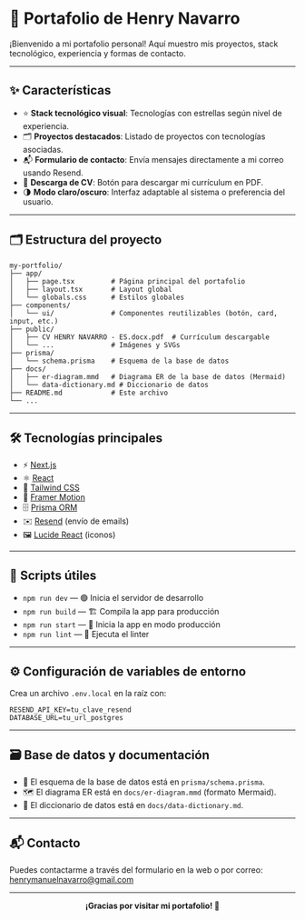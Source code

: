 # 🚀 Portafolio de Henry Navarro

¡Bienvenido a mi portafolio personal! Aquí muestro mis proyectos, stack tecnológico, experiencia y formas de contacto.

---

## ✨ Características
- ⭐ **Stack tecnológico visual**: Tecnologías con estrellas según nivel de experiencia.
- 🗂️ **Proyectos destacados**: Listado de proyectos con tecnologías asociadas.
- 📬 **Formulario de contacto**: Envía mensajes directamente a mi correo usando Resend.
- 📄 **Descarga de CV**: Botón para descargar mi currículum en PDF.
- 🌗 **Modo claro/oscuro**: Interfaz adaptable al sistema o preferencia del usuario.

---

## 🗂️ Estructura del proyecto
```
my-portfolio/
├── app/
│   ├── page.tsx         # Página principal del portafolio
│   ├── layout.tsx       # Layout global
│   └── globals.css      # Estilos globales
├── components/
│   └── ui/              # Componentes reutilizables (botón, card, input, etc.)
├── public/
│   ├── CV HENRY NAVARRO - ES.docx.pdf  # Currículum descargable
│   └── ...              # Imágenes y SVGs
├── prisma/
│   └── schema.prisma    # Esquema de la base de datos
├── docs/
│   ├── er-diagram.mmd   # Diagrama ER de la base de datos (Mermaid)
│   └── data-dictionary.md # Diccionario de datos
├── README.md            # Este archivo
└── ...
```

---

## 🛠️ Tecnologías principales
- ⚡ [Next.js](https://nextjs.org/)
- ⚛️ [React](https://react.dev/)
- 🎨 [Tailwind CSS](https://tailwindcss.com/)
- 🏃 [Framer Motion](https://www.framer.com/motion/)
- 🗄️ [Prisma ORM](https://www.prisma.io/)
- ✉️ [Resend](https://resend.com/) (envío de emails)
- 🖼️ [Lucide React](https://lucide.dev/) (iconos)

---

## 📝 Scripts útiles
- `npm run dev` — 🟢 Inicia el servidor de desarrollo
- `npm run build` — 🏗️ Compila la app para producción
- `npm run start` — 🚀 Inicia la app en modo producción
- `npm run lint` — 🧹 Ejecuta el linter

---

## ⚙️ Configuración de variables de entorno
Crea un archivo `.env.local` en la raíz con:
```
RESEND_API_KEY=tu_clave_resend
DATABASE_URL=tu_url_postgres
```

---

## 🗃️ Base de datos y documentación
- 📄 El esquema de la base de datos está en `prisma/schema.prisma`.
- 🗺️ El diagrama ER está en `docs/er-diagram.mmd` (formato Mermaid).
- 📑 El diccionario de datos está en `docs/data-dictionary.md`.

---

## 📬 Contacto
Puedes contactarme a través del formulario en la web o por correo: [henrymanuelnavarro@gmail.com](mailto:henrymanuelnavarro@gmail.com)

---

<p align="center">
  <b>¡Gracias por visitar mi portafolio! 🚀</b>
</p>
